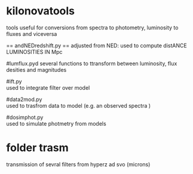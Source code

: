 # kilonovatools
tools useful for conversions from spectra to photometry, luminosity to fluxes and viceversa

== andNEDredshift.py  ==
adjusted from NED: used to compute distANCE LUMINOSITIES IN Mpc

#lumflux.pyd
several functions to ttransform between luminosity, flux desities and magnitudes

#ift.py  
used to integrate filter over model

#data2mod.py  
used to trasfrom data to model (e.g. an observed spectra )

#dosimphot.py  
used to simulate photmetry from models

# folder  trasm
transmission of sevral filters from hyperz ad svo (microns)

